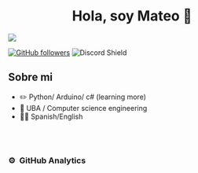 
<div align="center">
<h1 align="center">Hola, soy <a>Mateo</a> 👋</h1>
</div>
<img src="![image](https://github.com/user-attachments/assets/77e45880-43f9-43f2-8e63-1340ef806949)
">


[![GitHub followers](https://img.shields.io/github/followers/santagadamateo?style=social)](https://github.com/santagadamateo)
![Discord Shield](https://discordapp.com/api/guilds/807719549075980308/widget.png?style=shield)

## Sobre mi
- ✏️ Python/ Arduino/ c# (learning more)
- 📗 UBA / Computer science engineering
- 🧑‍🏫 Spanish/English
<br>                                                                                      
                                                                                    
</td>  
</table>                                                                                 
</div>
<br>

### ⚙️ &nbsp;GitHub Analytics
